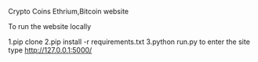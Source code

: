 Crypto Coins Ethrium,Bitcoin website

To run the website locally

1.pip clone
2.pip install -r requirements.txt
3.python run.py
to enter the site type http://127.0.0.1:5000/
